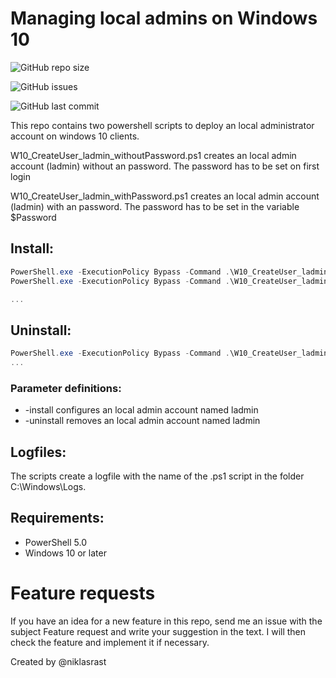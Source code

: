 # Managing local admins on Windows 10

![GitHub repo size](https://img.shields.io/github/repo-size/niklasrast/Windows-10-LocalAdministrators)

![GitHub issues](https://img.shields.io/github/issues-raw/niklasrast/Windows-10-LocalAdministrators)

![GitHub last commit](https://img.shields.io/github/last-commit/niklasrast/Windows-10-LocalAdministrators)

This repo contains two powershell scripts to deploy an local administrator account on windows 10 clients. 

W10_CreateUser_ladmin_withoutPassword.ps1 creates an local admin account (ladmin) without an password. The password has to be set on first login

W10_CreateUser_ladmin_withPassword.ps1 creates an local admin account (ladmin) with an password. The password has to be set in the variable $Password

## Install:
```powershell
PowerShell.exe -ExecutionPolicy Bypass -Command .\W10_CreateUser_ladmin.ps1
PowerShell.exe -ExecutionPolicy Bypass -Command .\W10_CreateUser_ladmin_withoutPassword.ps1 -install

...
```

## Uninstall:
```powershell
PowerShell.exe -ExecutionPolicy Bypass -Command .\W10_CreateUser_ladmin_withoutPassword.ps1 -uninstall
...
```

### Parameter definitions:
- -install configures an local admin account named ladmin
- -uninstall removes an local admin account named ladmin
 
## Logfiles:
The scripts create a logfile with the name of the .ps1 script in the folder C:\Windows\Logs.

## Requirements:
- PowerShell 5.0
- Windows 10 or later

# Feature requests
If you have an idea for a new feature in this repo, send me an issue with the subject Feature request and write your suggestion in the text. I will then check the feature and implement it if necessary.

Created by @niklasrast 
